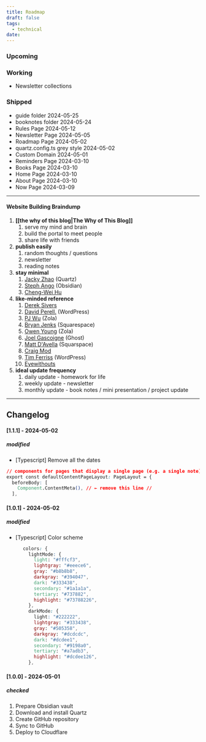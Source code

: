 ```yaml
---
title: Roadmap
draft: false
tags:
  - technical
date:
---
```


### Upcoming


### Working
- Newsletter collections


### Shipped
- guide folder 2024-05-25
- booknotes folder 2024-05-24
- Rules Page 2024-05-12
- Newsletter Page 2024-05-05
- Roadmap Page 2024-05-02
- quartz.config.ts grey style 2024-05-02
- Custom Domain 2024-05-01
- Reminders Page 2024-03-10
- Books Page 2024-03-10
- Home Page 2024-03-10
- About Page 2024-03-10
- Now Page 2024-03-09



---

#### Website Building Braindump
1. **[[the why of this blog|The Why of This Blog]]**
	1. serve my mind and brain
	2. build the portal to meet people
	3. share life with friends
2. **publish easily**
	1. random thoughts / questions
	2. newsletter
	3. reading notes
3. **stay minimal**
	1. [Jacky Zhao](https://jzhao.xyz/) (Quartz)
	2. [Steph Ango](https://stephango.com/) (Obsidian)
	3. [Cheng-Wei Hu](https://chengweihu.com/) 
4. **like-minded reference** 
	1. [Derek Sivers](https://sive.rs/) 
	2. [David Perell.](https://perell.com/) (WordPress)
	3. [PJ Wu](https://pinchlime.com/) (Zola)
	4. [Bryan Jenks](https://www.bryanjenks.dev/) (Squarespace)
	5. [Owen Young](https://www.owenyoung.com/) (Zola)
	6. [Joel Gascoigne](https://joel.is/) (Ghost)
	7. [Matt D'Avella](https://www.mattdavella.com/) (Squarspace)
	8. [Craig Mod](https://craigmod.com/)
	9. [Tim Ferriss](https://tim.blog/) (WordPress)
	10. [Eyewithouts](https://eyewithouts.com/)
5. **ideal update frequency**
	1. daily update - homework for life
	2. weekly update - newsletter
	3. monthly update - book notes / mini presentation / project update

---

## Changelog

#### [1.1.1] - 2024-05-02

##### modified

- [Typescript] Remove all the dates

``` css
// components for pages that display a single page (e.g. a single note)
export const defaultContentPageLayout: PageLayout = {
  beforeBody: [
    Component.ContentMeta(), // ← remove this line //
  ],
```

#### [1.0.1] - 2024-05-02

##### modified

- [Typescript] Color scheme

``` css
      colors: {
        lightMode: {
          light: "#fffcf3",
          lightgray: "#eeece6",
          gray: "#b8b8b8",
          darkgray: "#394047",
          dark: "#333438",
          secondary: "#1a1a1a",
          tertiary: "#737882",
          highlight: "#73788226",
        },
        darkMode: {
          light: "#222222",
          lightgray: "#333438",
          gray: "#505358",
          darkgray: "#dcdcdc",
          dark: "#dcdee1",
          secondary: "#9198a0",
          tertiary: "#a7adb3",
          highlight: "#dcdee126",
        },
```

#### [1.0.0] - 2024-05-01

##### checked

1. Prepare Obsidian vault
2. Download and install Quartz
3. Create GitHub repository 
4. Sync to GitHub
5. Deploy to Cloudflare